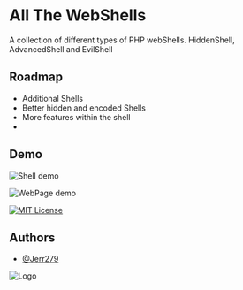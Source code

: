 # All The WebShells

A collection of different types of PHP webShells. HiddenShell, AdvancedShell and EvilShell

## Roadmap

- Additional Shells
- Better hidden and encoded Shells
- More features within the shell
-

## Demo

![Shell demo](https://imageupload.io/ib/SUbDHwGwm0aBPPu_1698927469.png)

![WebPage demo](https://imageupload.io/ib/xjGjfPuhGGfctTo_1698927469.png)

[![MIT License](https://img.shields.io/badge/License-MIT-green.svg)](https://choosealicense.com/licenses/mit/)

## Authors

- [@Jerr279](https://www.github.com/jerr279)

![Logo](https://imageupload.io/ib/d9l3vVpxqWdaKne_1698927556.png)
